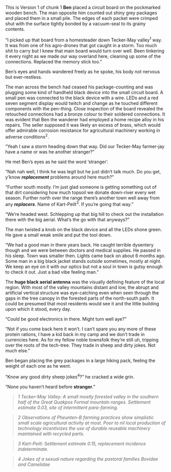 This is Version 1 of chunk 1
**Ben** placed a circuit board on the pockmarked wooden bench. The man
opposite him counted out shiny grey packages and placed them in a small
pile. The edges of each packet were crimped shut with the surface
tightly bonded by a vacuum-seal to its grainy contents.

“I picked up that board from a homesteader down Tecker-May
valley<sup>1</sup> way. It was from one of his agro-drones that got
caught in a storm. Too much shit to carry but I knew that main board
would turn over well. Been tinkering it every night as we made our way
overland here, cleaning up some of the connections. Replaced the memory
stick too.”

Ben’s eyes and hands wandered freely as he spoke, his body not nervous
but ever-restless.

The man across the bench had ceased his package-counting and was
plugging some kind of handheld black device into the small circuit
board. A small pen was connected to the black device with a wire. LEDs
and a red seven segment display would twitch and change as he touched
different components with the pen-thing. Close inspection of the board
revealed the retouched connections had a bronze colour to their soldered
connections. It was evident that Ben the wanderer had employed a home
recipe alloy in his repairs. The seller supposed it was likely an excess
of brass, which would offer admirable corrosion resistance for
agricultural machinery working in adverse conditions<sup>2</sup>.

“Yeah I saw a storm heading down that way. Did our Tecker-May farmer-jay
have a name or was he another stranger?”

He met Ben’s eyes as he said the word ‘stranger’.

“Nah nah well, I think he was legit but he just didn’t talk much. Do you
get, y’know ***replacement*** problems around here much?”

“Further south mostly. I’m just glad someone is getting something out of
that dirt considering how much topsoil we donate down-river every wet
season. Further north over the range there’s another town well away from
any ***replacers***. Name of Kart-Peilt<sup>3</sup>. If you’re going
that way.”

“We’re headed west. Schlepping up that big hill to check out the
installation there with the big aerial. What’s the go with that
anyways?”

The man twisted a knob on the black device and all the LEDs shone green.
He gave a small weak smile and put the tool down.

“We had a good man in there years back. He caught terrible dysentery
though and we were between doctors and medical supplies. He passed in
his sleep. Town was smaller then. Lights came back on about 6 months
ago. Some man in a big black jacket stands outside sometimes, mostly at
night. We keep an eye on it with our optics but not a soul in town is
gutsy enough to check it out. Just a bad vibe feeling man.”

The **huge black aerial antenna** was the visually defining feature of
the local region. With most of the valley mountains distant and low, the
abrupt and artificial vertical structure was eye-catching even when seen
through the gaps in the tree canopy in the forested parts of the
north-south path. It could be presumed that most residents would see it
and the little building upon which it stood, every day.

“Could be good electronics in there. Might turn well aye?”

“Not if you come back here it won’t. I can’t spare you any more of these
protein rations, I have a kid back in my camp and we don’t trade in
currencies here. As for my fellow noble townsfolk they’re still uh,
tripping over the roots of the tech-tree. They trade in sheep and dirty
jokes. Not much else.”

Ben began placing the grey packages in a large hiking pack, feeling the
weight of each one as he went.

“Know any good dirty sheep jokes<sup>4</sup>?” he cracked a wide grin.

“None you haven’t heard before **stranger**.”


> *1 Tecker-May Valley: A small mostly forested valley in the southern
half of the Great Quakpos Formal mountain ranges. Settlement estimate
0.03, site of intermittent para-farming.*

> *2 Observations of Pheunten-B farming practices show simplistic small
scale agricultural activity at most. Poor to nil local production of
technology incentivizes the use of durable reusable machinery maintained
with recycled parts.*

> *3 Kart-Peilt: Settlement estimate 0.15, replacement incidence
indeterminate.*

> *4 Jokes of a sexual nature regarding the pastoral families Bovidae and
Camelidae*